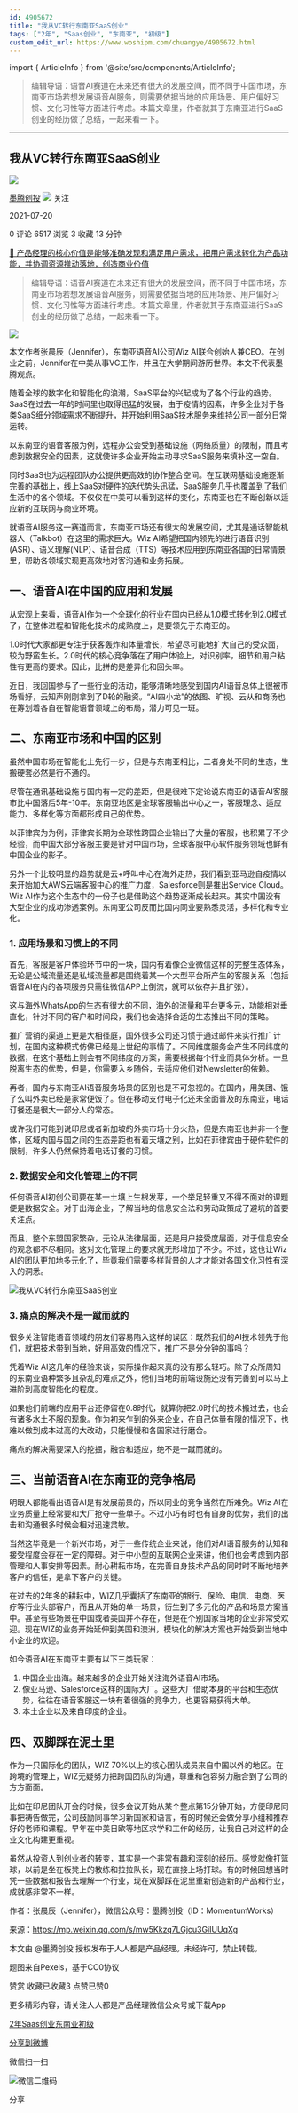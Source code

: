 ```yaml
---
id: 4905672
title: "我从VC转行东南亚SaaS创业"
tags: ["2年", "Saas创业", "东南亚", "初级"]
custom_edit_url: https://www.woshipm.com/chuangye/4905672.html
---
```

import { ArticleInfo } from '@site/src/components/ArticleInfo';

<ArticleInfo
    author="墨腾创投"
    authorLink="https://www.woshipm.com/u/726057"
    published="2021-07-20"
    views={6517}
    comments={0}
    collects={3}
/>

> 编辑导语：语音AI赛道在未来还有很大的发展空间，而不同于中国市场，东南亚市场若想发展语音AI服务，则需要依据当地的应用场景、用户偏好习惯、文化习性等方面进行考虑。本篇文章里，作者就其于东南亚进行SaaS创业的经历做了总结，一起来看一下。

---

## 我从VC转行东南亚SaaS创业

[![](https://image.woshipm.com/wp-files/2018/07/73qowUlDY0sPnXIs0ZQb.jpeg!/both/72x72)](https://www.woshipm.com/u/726057)

[墨腾创投](https://www.woshipm.com/u/726057) ![](https://static.woshipm.com/tag/1122_1@2x.png) 关注

2021-07-20

0 评论 6517 浏览 3 收藏 13 分钟

[🔗 产品经理的核心价值是能够准确发现和满足用户需求，把用户需求转化为产品功能，并协调资源推动落地，创造商业价值](https://ke.qidianla.com/courses/90pm)

> 编辑导语：语音AI赛道在未来还有很大的发展空间，而不同于中国市场，东南亚市场若想发展语音AI服务，则需要依据当地的应用场景、用户偏好习惯、文化习性等方面进行考虑。本篇文章里，作者就其于东南亚进行SaaS创业的经历做了总结，一起来看一下。

![](https://image.woshipm.com/wp-files/2021/07/VGaL8zj3M8SywqdTqOsg.jpg)

本文作者张晨辰（Jennifer），东南亚语音AI公司Wiz AI联合创始人兼CEO。在创业之前，Jennifer在中美从事VC工作，并且在大学期间游历世界。本文不代表墨腾观点。

随着全球的数字化和智能化的浪潮，SaaS平台的兴起成为了各个行业的趋势。SaaS在过去一年的时间里也取得迅猛的发展，由于疫情的因素，许多企业对于各类SaaS细分领域需求不断提升，并开始利用SaaS技术服务来维持公司一部分日常运转。

以东南亚的语音客服为例，远程办公会受到基础设施（网络质量）的限制，而且考虑到数据安全的因素，这就使许多企业开始主动寻求SaaS服务来填补这一空白。

同时SaaS也为远程团队办公提供更高效的协作整合空间。在互联网基础设施逐渐完善的基础上，线上SaaS对硬件的迭代势头迅猛，SaaS服务几乎也覆盖到了我们生活中的各个领域。不仅仅在中美可以看到这样的变化，东南亚也在不断创新以适应新的互联网与商业环境。

就语音AI服务这一赛道而言，东南亚市场还有很大的发展空间，尤其是通话智能机器人（Talkbot）在这里的需求巨大。Wiz AI希望把国内领先的进行语音识别(ASR）、语义理解(NLP）、语音合成（TTS）等技术应用到东南亚各国的日常情景里，帮助各领域实现更高效地对客沟通和业务拓展。

## 一、语音AI在中国的应用和发展

从宏观上来看，语音AI作为一个全球化的行业在国内已经从1.0模式转化到2.0模式了，在整体进程和智能化技术的成熟度上，是要领先于东南亚的。

1.0时代大家都更专注于获客轰炸和体量增长，希望尽可能地扩大自己的受众面，较为野蛮生长。2.0时代的核心竞争落在了用户体验上，对识别率，细节和用户粘性有更高的要求。因此，比拼的是差异化和回头率。

近日，我回国参与了一些行业的活动，能够清晰地感受到国内AI语音总体上很被市场看好，云知声刚刚拿到了D轮的融资。“AI四小龙”的依图、旷视、云从和商汤也在筹划着各自在智能语音领域上的布局，潜力可见一斑。

## 二、东南亚市场和中国的区别

虽然中国市场在智能化上先行一步，但是与东南亚相比，二者身处不同的生态，生搬硬套必然是行不通的。

尽管在通讯基础设施与国内有一定的差距，但是很难下定论说东南亚的语音AI客服市比中国落后5年-10年。东南亚地区是全球客服输出中心之一，客服理念、适应能力、多样化等方面都形成自己的优势。

以菲律宾为为例，菲律宾长期为全球性跨国企业输出了大量的客服，也积累了不少经验，而中国大部分客服主要是针对中国市场，全球客服中心软件服务领域也鲜有中国企业的影子。

另外一个比较明显的趋势就是云+呼叫中心在海外走热，我们看到亚马逊自疫情以来开始加大AWS云端客服中心的推广力度，Salesforce则是推出Service Cloud。Wiz AI作为这个生态中的一份子也是借助这个趋势逐渐成长起来。其实中国没有大型企业的成功渗透案例。东南亚公司反而比国内同业要熟悉灵活，多样化和专业化。

### 1\. 应用场景和习惯上的不同

首先，客服是客户体验环节中的一块，国内有着像企业微信这样的完整生态体系，无论是公域流量还是私域流量都是围绕着某一个大型平台所产生的客服关系（包括语音AI在内的各项服务只需往微信APP上倒流，就可以依存并且扩张）。

这与海外WhatsApp的生态有很大的不同，海外的流量和平台更多元，功能相对垂直化，针对不同的客户和时间段，我们也会选择合适的生态推出不同的策略。

推广营销的渠道上更是大相径庭，国外很多公司还习惯于通过邮件来实行推广计划，在国内这种模式仿佛已经是上世纪的事情了。不同维度服务会产生不同纬度的数据，在这个基础上则会有不同纬度的方案，需要根据每个行业而具体分析。一旦脱离生态的优势，但是，你需要入乡随俗，去适应他们对Newsletter的依赖。

再者，国内与东南亚AI语音服务场景的区别也是不可忽视的。在国内，用美团、饿了么叫外卖已经是家常便饭了。但在移动支付电子化还未全面普及的东南亚，电话订餐还是很大一部分人的常态。

或许我们可能到说印尼或者新加坡的外卖市场十分火热，但是东南亚也并非一个整体，区域内国与国之间的生态差距也有着天壤之别，比如在菲律宾由于硬件软件的限制，许多人仍然保持着电话订餐的习惯。

### 2\. 数据安全和文化管理上的不同

任何语音AI初创公司要在某一土壤上生根发芽，一个举足轻重又不得不面对的课题便是数据安全。对于出海企业，了解当地的信息安全法和劳动政策成了避坑的首要关注点。

而且，整个东盟国家繁杂，无论从法律层面，还是用户接受度层面，对于信息安全的观念都不尽相同。这对文化管理上的要求就无形增加了不少。不过，这也让Wiz AI的团队更加地多元化了，毕竟我们需要多样背景的人才才能对各国文化习性有深入的洞悉。

![我从VC转行东南亚SaaS创业](https://image.woshipm.com/wp-files/2021/07/HeKfwCHZ1730CDhD5A17.png)

### 3\. 痛点的解决不是一蹴而就的

很多关注智能语音领域的朋友们容易陷入这样的误区：既然我们的AI技术领先于他们，就把技术带到当地，好用高效的情况下，推广不是分分钟的事吗？

凭着Wiz AI这几年的经验来谈，实际操作起来真的没有那么轻巧。除了众所周知的东南亚语种繁多且杂乱的难点之外，他们当地的前端设施还没有完善到可以马上进阶到高度智能化的程度。

如果他们前端的应用平台还停留在0.8时代，就算你把2.0时代的技术搬过去，也会有诸多水土不服的现象。作为初来乍到的外来企业，在自己体量有限的情况下，也难以做到成本过高的大改动，只能慢慢和各国家进行磨合。

痛点的解决需要深入的挖掘，融合和适应，绝不是一蹴而就的。

## 三、当前语音AI在东南亚的竞争格局

明眼人都能看出语音AI是有发展前景的，所以同业的竞争当然在所难免。Wiz AI在业务质量上经常要和大厂抢夺一些单子。不过小巧有时也有自身的优势，我们的出击和沟通很多时候会相对迅速灵敏。

当然这毕竟是一个新兴市场，对于一些传统企业来说，他们对AI语音服务的认知和接受程度会存在一定的障碍。对于中小型的互联网企业来讲，他们也会考虑到内部管理和人事安排等因素。耐心耕耘市场，在完善自身技术产品的同时时不断地培养客户的信任，是拿下客户的关键。

在过去的2年多的耕耘中，WIZ几乎囊括了东南亚的银行、保险、电信、电商、医疗等行业头部客户，而且从开始的单一场景，衍生到了多元化的产品和场景方案当中。甚至有些场景在中国或者美国并不存在，但是在个别国家当地的企业非常受欢迎。现在WIZ的业务开始延伸到美国和澳洲，模块化的解决方案也开始受到当地中小企业的欢迎。

如今语音AI在东南亚主要有以下三类玩家：

1.  中国企业出海。越来越多的企业开始关注海外语音AI市场。
2.  像亚马逊、Salesforce这样的国际大厂。这些大厂借助本身的平台和生态优势，往往在语音客服这一块有着很强的竞争力，也更容易获得大单。
3.  本土企业以及来自印度的企业。

## 四、双脚踩在泥土里

作为一只国际化的团队，WIZ 70%以上的核心团队成员来自中国以外的地区。在跨境的管理上，WIZ无疑努力把跨国团队的沟通，尊重和包容努力融合到了公司的方方面面。

比如在印尼团队开会的时候，很多会议开始从某个整点第15分钟开始，方便印尼同事把祷告做完，公司鼓励同事学习新国家和语言，有的时候还会做分享小组和推荐好的老师和课程。早年在中美日欧等地区求学和工作的经历，让我自己对这样的企业文化构建更重视。

虽然从投资人到创业者的转变，其实是一个非常有趣和深刻的经历。感觉就像打篮球，以前是坐在板凳上的教练和拉拉队长，现在直接上场打球。有的时候回想当时凭一些数据和报告去理解一个行业，现在双脚踩在泥里重新创造新的产品和行业，成就感非常不一样。

作者：张晨辰（Jennifer），微信公众号：墨腾创投（ID：MomentumWorks）

来源：https://mp.weixin.qq.com/s/mw5Kkzq7LGjcu3GiIUUqXg

本文由 @墨腾创投 授权发布于人人都是产品经理。未经许可，禁止转载。

题图来自Pexels，基于CC0协议

赞赏 收藏已收藏3 点赞已赞0

更多精彩内容，请关注人人都是产品经理微信公众号或下载App

[2年](https://www.woshipm.com/tag/2%e5%b9%b4)[Saas创业](https://www.woshipm.com/tag/saas%e5%88%9b%e4%b8%9a)[东南亚](https://www.woshipm.com/tag/%e4%b8%9c%e5%8d%97%e4%ba%9a)[初级](https://www.woshipm.com/tag/%e5%88%9d%e7%ba%a7)

[分享到微博](https://service.weibo.com/share/share.php?appkey=2775287854&title=我从VC转行东南亚SaaS创业&url=https://www.woshipm.com/chuangye/4905672.html&pic=https://image.woshipm.com/wp-files/2021/07/VGaL8zj3M8SywqdTqOsg.jpg)

微信扫一扫

![微信二维码](https://api.pwmqr.com/qrcode/create/?url=https://www.woshipm.com/chuangye/4905672.html)

分享